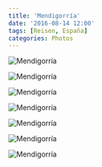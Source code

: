 ```yaml
---
title: 'Mendigorría'
date: '2016-08-14 12:00'
tags: [Reisen, España]
categories: Photos
---
```


<div class='preview'><img src='{{urls.media}}/Mendigorri-aOK.jpg' alt='Mendigorría'></div>

<a id='a3ad0814fff8f5d8ba88d9ffe6e79257-800'></a>![Mendigorría]({{urls.media}}/a3ad0814fff8f5d8ba88d9ffe6e79257-800.jpg 'Мендигорри́я запомнилась парковкой перед горкомом, засыпанной песком.')

<a id='8b8ea8966c1192c0a58c1e817a663756-800'></a>![Mendigorría]({{urls.media}}/8b8ea8966c1192c0a58c1e817a663756-800.jpg 'Не без храма и тут.')

<a id='9628205c732e19f6e040f73cc0c2efd0-800'></a>![Mendigorría]({{urls.media}}/9628205c732e19f6e040f73cc0c2efd0-800.jpg 'Высокий, красивый..')

<a id='fb6386e2b96725b4dba462fd2db9cece-800'></a>![Mendigorría]({{urls.media}}/fb6386e2b96725b4dba462fd2db9cece-800.jpg 'Издали.')

<a id='66c15040cbab7761b4f5f87a8e811520-800'></a>![Mendigorría]({{urls.media}}/66c15040cbab7761b4f5f87a8e811520-800.jpg 'Источник.')

<a id='5e356e419eae3e092a9e406d124dac9f-800'></a>![Mendigorría]({{urls.media}}/5e356e419eae3e092a9e406d124dac9f-800.jpg 'Подергать не решился.')

